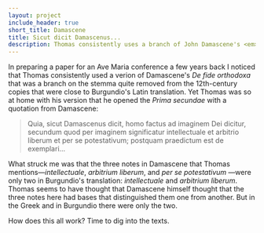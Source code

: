 ```yaml
---
layout: project
include_header: true
short_title: Damascene
title: Sicut dicit Damascenus...
description: Thomas consistently uses a branch of John Damascene's <em>De fide orthodoxa</em> that was at some remove from Burgundio's translation
---
```

In preparing a paper for an Ave Maria conference a few years back I noticed that Thomas consistently used a verion of Damascene's _De fide orthodoxa_ that was a branch on the stemma quite removed from the 12th-century copies that were close to Burgundio's Latin translation. Yet Thomas was so at home with his version that he opened the _Prima secundae_ with a quotation from Damascene:

> Quia, sicut Damascenus dicit, homo factus ad imaginem Dei dicitur, secundum quod per imaginem significatur intellectuale et arbitrio liberum et per se potestativum; postquam praedictum est de exemplari...

What struck me was that the three notes in Damascene that Thomas mentions—_intellectuale_, _arbitrium liberum_, and _per se potestativum_ —were only two in Burgundio's translation: _intellectuale_ and _arbitrium liberum_. Thomas seems to have thought that Damascene himself thought that the three notes here had bases that distinguished them one from another. But in the Greek and in Burgundio there were only the two.

How does this all work? Time to dig into the texts.